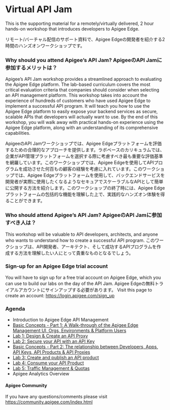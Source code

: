 # Virtual API Jam
This is the supporting material for a remotely/virtually delivered, 2 hour hands-on workshop that introduces developers to Apigee Edge.

リモート/バーチャル配信のサポート資料で、Apigee Edgeの開発者を紹介する2時間のハンズオンワークショップです。

### Why should you attend Apigee’s API Jam? ApigeeのAPI Jamに参加するメリットは？
Apigee’s API Jam workshop provides a streamlined approach to evaluating the Apigee Edge platform. The lab-based curriculum covers the most critical evaluation criteria that companies should consider when selecting an API management platform. This workshop takes into account the experience of hundreds of customers who have used Apigee Edge to implement a successful API program. It will teach you how to use the Apigee Edge platform to easily expose your backend services as secure, scalable APIs that developers will actually want to use. By the end of this workshop, you will walk away with practical hands-on experience using the Apigee Edge platform, along with an understanding of its comprehensive capabilities.

ApigeeのAPI Jamワークショップでは、Apigee Edgeプラットフォームを評価するための合理的なアプローチを提供します。ラボベースのカリキュラムでは、企業がAPI管理プラットフォームを選択する際に考慮すべき最も重要な評価基準を網羅しています。このワークショップでは、Apigee Edgeを使用してAPIプログラムを成功させた何百もの顧客の経験を考慮に入れています。このワークショップでは、Apigee Edgeプラットフォームを使用して、バックエンドサービスを開発者が実際に使用したくなるようなセキュアでスケーラブルなAPIとして簡単に公開する方法を紹介します。このワークショップの終了時には、Apigee Edgeプラットフォームの包括的な機能を理解した上で、実践的なハンズオン体験を得ることができます。

### Who should attend Apigee’s API Jam? ApigeeのAPI Jamに参加すべき人は？
This workshop will be valuable to API developers, architects, and anyone who wants to understand how to create a successful API program.
このワークショップは、API開発者、アーキテクト、そして成功するAPIプログラムを作成する方法を理解したい人にとって貴重なものとなるでしょう。

### Sign-up for an Apigee Edge trial account
You will have to sign up for a free trial account on Apigee Edge, which you can use to build our labs on the day of the API Jam.
Apigee Edgeの無料トライアルアカウントにサインアップする必要があります。
Visit this page to create an account: https://login.apigee.com/sign_up

### Agenda
* Introduction to Apigee Edge API Management
* [Basic Concepts - Part 1: A Walk-through of the Apigee Edge Management UI, Orgs, Environments & Platform Users](./Basic%20Concepts%20-%20Part%201)
* [Lab 1: Design & Create an API Proxy](./Lab%201%20API%20Design%20-%20Create%20a%20Reverse%20Proxy%20from%20OpenAPI%20Spec)
* [Lab 2: Secure your API with an API Key](./Lab%202%20API%20Security%20-%20Securing%20APIs%20with%20API%20Keys)
* [Basic Concepts - Part 2: The relationship between Developers, Apps, API Keys, API Products & API Proxies](../Basic%20Concepts%20-%20Part%202)
* [Lab 3: Create and publish an API product](./Lab%203%20API%20Publishing%20-%20API%20Products%20and%20Developer%20Portals)
* [Lab 4: Consume your API Product](./Lab%204%20API%20Consumption%20-%20Developers%20and%20Apps)
* [Lab 5: Traffic Management & Quotas](./Lab%205%20Traffic%20Management%20-%20Rate%20Limit%20APIs)
* Apigee Analytics Overview

#### Apigee Community 
If you have any questions/comments please visit https://community.apigee.com/index.html


